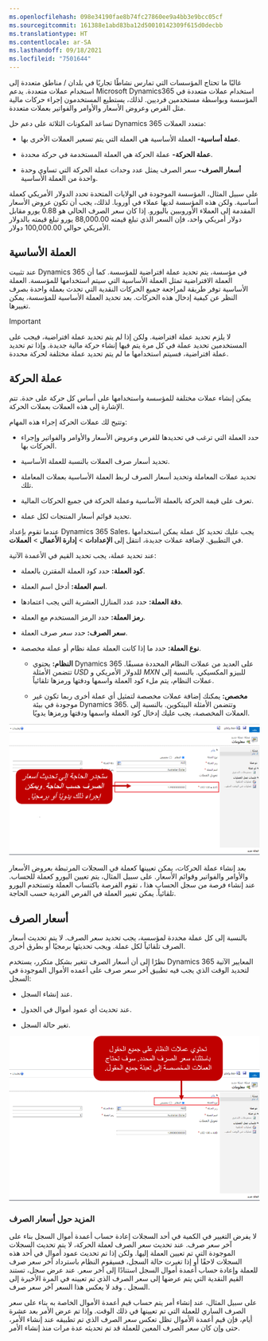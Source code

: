 ```yaml
---
ms.openlocfilehash: 098e34190fae8b74fc27860ee9a4bb3e9bcc05cf
ms.sourcegitcommit: 161388e1abd83ba12d50010142309f615d0decbb
ms.translationtype: HT
ms.contentlocale: ar-SA
ms.lasthandoff: 09/18/2021
ms.locfileid: "7501644"
---
```

غالبًا ما تحتاج المؤسسات التي تمارس نشاطًا تجاريًا في بلدان / مناطق متعددة إلى استخدام عملات متعددة. يدعم Microsoft Dynamics365 استخدام عملات متعددة في المؤسسة وبواسطة مستخدمين فرديين. لذلك، يستطيع المستخدمون إجراء حركات مالية مثل الفرص وعروض الأسعار والأوامر والفواتير بعملات متعددة.

تساعد المكونات الثلاثة على دعم حل Dynamics 365 متعدد العملات:

- **عملة أساسية-** العملة الأساسية هي العملة التي يتم تسعير العملات الأخرى بها.

- **عملة الحركة-** عملة الحركة هي العملة المستخدمة في حركة محددة.

- **أسعار الصرف-** سعر الصرف يمثل عدد وحدات عملة الحركة التي تساوي وحدة واحدة من العملة الأساسية.

على سبيل المثال، المؤسسة الموجودة في الولايات المتحدة تحدد الدولار الأمريكي كعملة أساسية. ولكن هذه المؤسسة لديها عملاء في أوروبا. لذلك، يجب أن تكون عروض الأسعار المقدمة إلى العملاء الأوروبيين باليورو. إذا كان سعر الصرف الحالي هو 0.88 يورو مقابل دولار أمريكي واحد، فإن السعر الذي تبلغ قيمته 88,000.00 يورو تبلغ قيمته بالدولار الأمريكي حوالي 100,000.00 دولار.

## <a name="base-currency"></a>العملة الأساسية

عند تثبيت Dynamics 365 في مؤسسة، يتم تحديد عملة افتراضية للمؤسسة. كما أن العملة الافتراضية تمثل العملة الأساسية التي سيتم استخدامها للمؤسسة. العملة الأساسية توفر طريقة لمراجعة جميع الحركات النقدية التي تحدث بعملة واحدة بصرف النظر عن كيفية إدخال هذه الحركات. بعد تحديد العملة الأساسية للمؤسسة، يمكن تغييرها.

> [!IMPORTANT]
> لا يلزم تحديد عملة افتراضية. ولكن إذا لم يتم تحديد عملة افتراضية، فيجب على المستخدمين تحديد عملة في كل مرة يتم فيها إنشاء حركة مالية جديدة. وإذا تم تحديد عملة افتراضية، فسيتم استخدامها ما لم يتم تحديد عملة مختلفة لحركة محددة.

## <a name="transaction-currency"></a>عملة الحركة

يمكن إنشاء عملات مختلفة للمؤسسة واستخدامها على أساس كل حركة على حدة. تتم الإشارة إلى هذه العملات بعملات الحركة.

وتتيح لك عملات الحركة إجراء هذه المهام:

- حدد العملة التي ترغب في تحديدها للفرص وعروض الأسعار والأوامر والفواتير وإجراء الحركات بها.

- تحديد أسعار صرف العملات بالنسبة للعملة الأساسية.

- تحديد عملات المعاملة وتحديد أسعار الصرف لربط العملة الأساسية بعملات المعاملة تلك.

- تعرف على قيمة الحركة بالعملة الأساسية وعملة الحركة في جميع الحركات المالية.

- تحديد قوائم أسعار المنتجات لكل عملة.

عندما تقوم بإعداد Dynamics 365 Sales، يجب عليك تحديد كل عملة يمكن استخدامها في التطبيق. لإضافة عملات جديدة، انتقل إلى **الإعدادات** > **إدارة الأعمال** > **العملات**.

عند تحديد عملة، يجب تحديد القيم في الأعمدة الآتية:

- **كود العملة:** حدد كود العملة المقترن بالعملة.

- **اسم العملة:** أدخل اسم العملة.

- **دقة العملة:** حدد عدد المنازل العشرية التي يجب اعتمادها.

- **رمز العملة:** حدد الرمز المستخدم مع العملة.

- **سعر الصرف:** حدد سعر صرف العملة.

- **نوع العملة:** حدد ما إذا كانت العملة عملة نظام أو عملة مخصصة.

    - **النظام:** يحتوي Dynamics 365 على العديد من عملات النظام المحددة مسبقًا. تتضمن الأمثلة *USD‎* للدولار الأمريكي و *MXN‎* للبيزو المكسيكي. بالنسبة إلى عملات النظام، يتم ملء كود العملة واسمها ودقتها ورمزها تلقائياً.

    - **مخصص:** يمكنك إضافة عملات مخصصة لتمثيل أي عملة أخرى ربما تكون غير موجودة في بيئة Dynamics 365. وتتضمن الأمثلة البيتكوين. بالنسبة إلى العملات المخصصة، يجب عليك إدخال كود العملة واسمها ودقتها ورمزها يدويًا.

![معلومات حول العملة. يتم تحديث أسعار الصرف حسب الحاجة. ويمكن إجراء ذلك يدويًا أو برمجيًا.](../media/PC-Unit2-1.png)

بعد إنشاء عملة الحركات، يمكن تعيينها كعملة في السجلات المرتبطة بعروض الأسعار والأوامر والفواتير وقوائم الأسعار. على سبيل المثال، يتم تعيين اليورو كعملة للحساب. عند إنشاء فرصة من سجل الحساب هذا ، تقوم الفرصة باكتساب العملة وتستخدم اليورو تلقائياً. يمكن تغيير العملة في الفرص الفردية حسب الحاجة.

## <a name="exchange-rates"></a>أسعار الصرف

بالنسبة إلى كل عملة محددة لمؤسسة، يجب تحديد سعر الصرف. لا يتم تحديث أسعار الصرف تلقائياً لكل عملة. ويجب تحديثها برمجيًا أو بطرق أخرى.

نظرًا إلى أن أسعار الصرف تتغير بشكل متكرر، يستخدم Dynamics 365 المعايير الآتية لتحديد الوقت الذي يجب فيه تطبيق آخر سعر صرف على أعمده الأموال الموجودة في السجل:

- عند إنشاء السجل.

- عند تحديث أي عمود أموال في الجدول.

- تغير حالة السجل.

![نوع العملة. تحتوي عملات النظام على كافة الأعمدة باستثناء سعر الصرف المحدد. تحتاج العملات المخصصة إلى تعبئة كافة الأعمدة.](../media/PC-Unit2-2.png)

### <a name="more-about-exchange-rates"></a>المزيد حول أسعار الصرف

لا يفرض التغيير في الكمية في أحد السجلات إعادة حساب أعمدة أموال السجل بناء على آخر سعر صرف. عند تحديث سعر الصرف لعملة الحركة، لا يتم تحديث السجلات الموجودة التي تم تعيين العملة إليها. ولكن إذا تم تحديث عمود أموال في أحد هذه السجلات لاحقًا أو إذا تغيرت حالة السجل، فسيقوم النظام باسترداد آخر سعر صرف للعملة وإعادة حساب أعمدة أموال السجل استنادًا إلى آخر سعر. عند عرض سجل، تستند القيم النقدية التي يتم عرضها إلى سعر الصرف الذي تم تعيينه في المرة الأخيرة إلى السجل . وقد لا يعكس هذا السعر آخر سعر صرف.

على سبيل المثال، عند إنشاء أمر يتم حساب قيم أعمدة الأموال الخاصة به بناء على سعر الصرف الساري للعملة التي تم تعيينها في ذلك الوقت. وإذا تم عرض الأمر بعد عشرة أيام، فإن قيم أعمدة الأموال تظل تعكس سعر الصرف الذي تم تطبيقه عند إنشاء الأمر، حتى وإن كان سعر الصرف المعين للعملة قد تم تحديثه عدة مرات منذ إنشاء الأمر.

